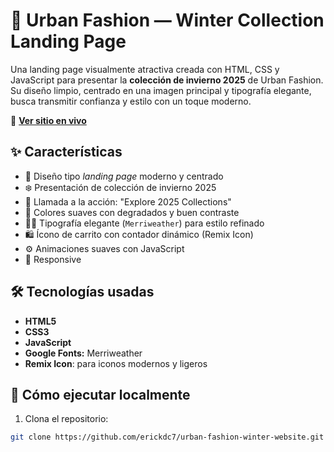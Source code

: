 # 👗 Urban Fashion — Winter Collection Landing Page

Una landing page visualmente atractiva creada con HTML, CSS y JavaScript para presentar la **colección de invierno 2025** de Urban Fashion. Su diseño limpio, centrado en una imagen principal y tipografía elegante, busca transmitir confianza y estilo con un toque moderno.

🔗 **[Ver sitio en vivo](https://erickdc7.github.io/urban-fashion-winter-website/)**


## ✨ Características

- 💅 Diseño tipo *landing page* moderno y centrado
- ❄️ Presentación de colección de invierno 2025
- 🎯 Llamada a la acción: "Explore 2025 Collections"
- 🎨 Colores suaves con degradados y buen contraste
- 👩‍🎨 Tipografía elegante (`Merriweather`) para estilo refinado
- 🛍 Ícono de carrito con contador dinámico (Remix Icon)
- ⚙️ Animaciones suaves con JavaScript
- 📱 Responsive

## 🛠 Tecnologías usadas

- **HTML5**
- **CSS3**
- **JavaScript**
- **Google Fonts:** Merriweather
- **Remix Icon**: para iconos modernos y ligeros

## 🚀 Cómo ejecutar localmente

1. Clona el repositorio:
```bash
git clone https://github.com/erickdc7/urban-fashion-winter-website.git
